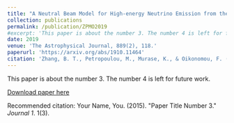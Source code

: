 ```yaml
---
title: "A Neutral Beam Model for High-energy Neutrino Emission from the Blazar TXS 0506+056"
collection: publications
permalink: /publication/ZPMO2019
#excerpt: 'This paper is about the number 3. The number 4 is left for future work.'
date: 2019
venue: 'The Astrophysical Journal, 889(2), 118.'
paperurl: 'https://arxiv.org/abs/1910.11464'
citation: 'Zhang, B. T., Petropoulou, M., Murase, K., & Oikonomou, F. (2019). A Neutral Beam Model for High-Energy Neutrino Emission from the Blazar TXS 0506+056. The Astrophysical Journal, 889(2), 118. https://doi.org/10.3847/1538-4357/ab659a'
---
```

This paper is about the number 3. The number 4 is left for future work.

[Download paper here](http://academicpages.github.io/files/paper3.pdf)

Recommended citation: Your Name, You. (2015). "Paper Title Number 3." <i>Journal 1</i>. 1(3).